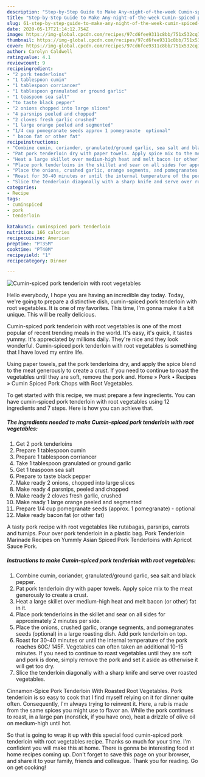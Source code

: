 ```yaml
---
description: "Step-by-Step Guide to Make Any-night-of-the-week Cumin-spiced pork tenderloin with root vegetables"
title: "Step-by-Step Guide to Make Any-night-of-the-week Cumin-spiced pork tenderloin with root vegetables"
slug: 61-step-by-step-guide-to-make-any-night-of-the-week-cumin-spiced-pork-tenderloin-with-root-vegetables
date: 2020-05-17T21:14:12.754Z
image: https://img-global.cpcdn.com/recipes/97cd6fee9311c8bb/751x532cq70/cumin-spiced-pork-tenderloin-with-root-vegetables-recipe-main-photo.jpg
thumbnail: https://img-global.cpcdn.com/recipes/97cd6fee9311c8bb/751x532cq70/cumin-spiced-pork-tenderloin-with-root-vegetables-recipe-main-photo.jpg
cover: https://img-global.cpcdn.com/recipes/97cd6fee9311c8bb/751x532cq70/cumin-spiced-pork-tenderloin-with-root-vegetables-recipe-main-photo.jpg
author: Carolyn Caldwell
ratingvalue: 4.1
reviewcount: 9
recipeingredient:
- "2 pork tenderloins"
- "1 tablespoon cumin"
- "1 tablespoon corriancer"
- "1 tablespoon granulated or ground garlic"
- "1 teaspoon sea salt"
- "to taste black pepper"
- "2 onions chopped into large slices"
- "4 parsnips peeled and chopped"
- "2 cloves fresh garlic crushed"
- "1 large orange peeled and segmented"
- "1/4 cup pomegranate seeds approx 1 pomegranate  optional"
- " bacon fat or other fat"
recipeinstructions:
- "Combine cumin, coriander, granulated/ground garlic, sea salt and black pepper."
- "Pat pork tenderloin dry with paper towels. Apply spice mix to the meat generously to create a crust."
- "Heat a large skillet over medium-high heat and melt bacon (or other) fat in it."
- "Place pork tenderloins in the skillet and sear on all sides for approximately 2 minutes per side."
- "Place the onions, crushed garlic, orange segments, and pomegranates seeds (optional) in a large roasting dish. Add pork tenderloin on top."
- "Roast for 30-40 minutes or until the internal temperature of the pork reaches 60C/ 145F. Vegetables can often taken an additional 10-15 minutes. If you need to continue to roast vegetables until they are soft and pork is done, simply remove the pork and set it aside as otherwise it will get too dry."
- "Slice the tenderloin diagonally with a sharp knife and serve over roasted vegetables."
categories:
- Recipe
tags:
- cuminspiced
- pork
- tenderloin

katakunci: cuminspiced pork tenderloin 
nutrition: 166 calories
recipecuisine: American
preptime: "PT35M"
cooktime: "PT40M"
recipeyield: "1"
recipecategory: Dinner

---
```



![Cumin-spiced pork tenderloin with root vegetables](https://img-global.cpcdn.com/recipes/97cd6fee9311c8bb/751x532cq70/cumin-spiced-pork-tenderloin-with-root-vegetables-recipe-main-photo.jpg)

Hello everybody, I hope you are having an incredible day today. Today, we're going to prepare a distinctive dish, cumin-spiced pork tenderloin with root vegetables. It is one of my favorites. This time, I'm gonna make it a bit unique. This will be really delicious.

Cumin-spiced pork tenderloin with root vegetables is one of the most popular of recent trending meals in the world. It's easy, it's quick, it tastes yummy. It's appreciated by millions daily. They're nice and they look wonderful. Cumin-spiced pork tenderloin with root vegetables is something that I have loved my entire life.

Using paper towels, pat the pork tenderloins dry, and apply the spice blend to the meat generously to create a crust. If you need to continue to roast the vegetables until they are soft, remove the pork and. Home » Pork • Recipes » Cumin Spiced Pork Chops with Root Vegetables.


To get started with this recipe, we must prepare a few ingredients. You can have cumin-spiced pork tenderloin with root vegetables using 12 ingredients and 7 steps. Here is how you can achieve that.

<!--inarticleads1-->

##### The ingredients needed to make Cumin-spiced pork tenderloin with root vegetables:

1. Get 2 pork tenderloins
1. Prepare 1 tablespoon cumin
1. Prepare 1 tablespoon corriancer
1. Take 1 tablespoon granulated or ground garlic
1. Get 1 teaspoon sea salt
1. Prepare to taste black pepper
1. Make ready 2 onions, chopped into large slices
1. Make ready 4 parsnips, peeled and chopped
1. Make ready 2 cloves fresh garlic, crushed
1. Make ready 1 large orange peeled and segmented
1. Prepare 1/4 cup pomegranate seeds (approx. 1 pomegranate) - optional
1. Make ready  bacon fat (or other fat)


A tasty pork recipe with root vegetables like rutabagas, parsnips, carrots and turnips. Pour over pork tenderloin in a plastic bag. Pork Tenderloin Marinade Recipes on Yummly Asian Spiced Pork Tenderloins with Apricot Sauce Pork. 

<!--inarticleads2-->

##### Instructions to make Cumin-spiced pork tenderloin with root vegetables:

1. Combine cumin, coriander, granulated/ground garlic, sea salt and black pepper.
1. Pat pork tenderloin dry with paper towels. Apply spice mix to the meat generously to create a crust.
1. Heat a large skillet over medium-high heat and melt bacon (or other) fat in it.
1. Place pork tenderloins in the skillet and sear on all sides for approximately 2 minutes per side.
1. Place the onions, crushed garlic, orange segments, and pomegranates seeds (optional) in a large roasting dish. Add pork tenderloin on top.
1. Roast for 30-40 minutes or until the internal temperature of the pork reaches 60C/ 145F. Vegetables can often taken an additional 10-15 minutes. If you need to continue to roast vegetables until they are soft and pork is done, simply remove the pork and set it aside as otherwise it will get too dry.
1. Slice the tenderloin diagonally with a sharp knife and serve over roasted vegetables.


Cinnamon-Spice Pork Tenderloin With Roasted Root Vegetables. Pork tenderloin is so easy to cook that I find myself relying on it for dinner quite often. Consequently, I&#39;m always trying to reinvent it. Here, a rub is made from the same spices you might use to flavor an. While the pork continues to roast, in a large pan (nonstick, if you have one), heat a drizzle of olive oil on medium-high until hot. 

So that is going to wrap it up with this special food cumin-spiced pork tenderloin with root vegetables recipe. Thanks so much for your time. I'm confident you will make this at home. There is gonna be interesting food at home recipes coming up. Don't forget to save this page on your browser, and share it to your family, friends and colleague. Thank you for reading. Go on get cooking!
